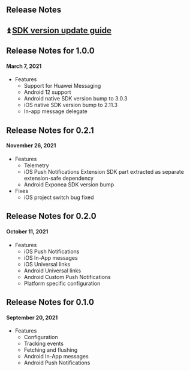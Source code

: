 ## Release Notes

## :arrow_double_up: [SDK version update guide](./VERSION_UPDATE.md)

## Release Notes for 1.0.0
#### March 7, 2021
* Features
  * Support for Huawei Messaging
  * Android 12 support
  * Android native SDK version bump to 3.0.3
  * iOS native SDK version bump to 2.11.3
  * In-app message delegate

## Release Notes for 0.2.1
#### November 26, 2021
* Features
  * Telemetry
  * iOS Push Notifications Extension SDK part extracted as separate extension-safe dependency
  * Android Exponea SDK version bump 
* Fixes
  * iOS project switch bug fixed
  
## Release Notes for 0.2.0
#### October 11, 2021
* Features
  * iOS Push Notifications
  * iOS In-App messages
  * iOS Universal links
  * Android Universal links
  * Android Custom Push Notifications
  * Platform specific configuration
## Release Notes for 0.1.0
#### September 20, 2021
* Features
  * Configuration
  * Tracking events
  * Fetching and flushing
  * Android In-App messages
  * Android Push Notifications
